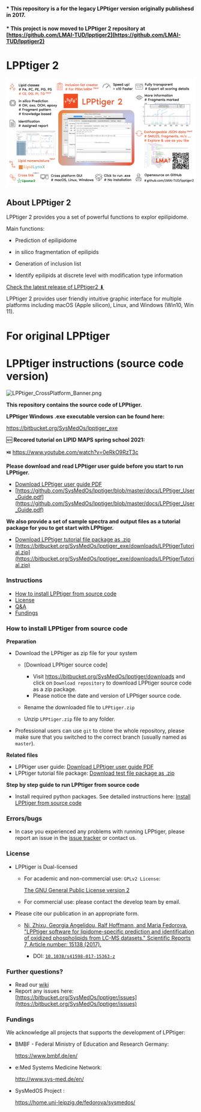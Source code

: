 #### * This repository is a for the legacy LPPtiger version originally publishesd in 2017.
#### * This project is now moved to LPPtiger 2 repository at [https://github.com/LMAI-TUD/lpptiger2](https://github.com/LMAI-TUD/lpptiger2)

# LPPtiger 2

![LPPtiger2_new_features](https://github.com/LMAI-TUD/lpptiger2/blob/main/doc/img/LPPtiger2_new_features.jpg)

## About LPPtiger 2

LPPtiger 2 provides you a set of powerful functions to explor epilipidome.

Main functions:

+ Prediction of epilipidome

+ in silico fragmentation of epilipids

+ Generation of inclusion list

+ Identify epilipids at discrete level with modification type information

[Check the latest release of LPPtiger2 ⬇](https://github.com/LMAI-TUD/lpptiger2/releases)

LPPtiger 2 provides user friendly intuitive graphic interface for multiple platforms including macOS (Apple silicon), Linux, and Windows (Win10, Win 11).


# For original LPPtiger

# LPPtiger instructions (source code version) #

![LPPtiger_CrossPlatform_Banner.png](https://bitbucket.org/repo/b8ygkn/images/462710922-LPPtiger_CrossPlatform_Banner.png)


**This repository contains the source code of LPPtiger.**

**LPPtiger Windows .exe executable version can be found here:**

https://bitbucket.org/SysMedOs/lpptiger_exe


🆕 **Recored tutorial on LIPID MAPS spring school 2021:**

 ⏯️ https://www.youtube.com/watch?v=0eRkO9RzT3c


**Please download and read LPPtiger user guide before you start to run LPPtiger.**

+ [Download LPPtiger user guide PDF](https://github.com/SysMedOs/lpptiger/blob/master/docs/LPPtiger_User_Guide.pdf)
+ [https://github.com/SysMedOs/lpptiger/blob/master/docs/LPPtiger_User_Guide.pdf](https://github.com/SysMedOs/lpptiger/blob/master/docs/LPPtiger_User_Guide.pdf)

**We also provide a set of sample spectra and output files as a tutorial package for you to get start with LPPtiger.**

+ [Download LPPtiger tutorial file package as .zip](https://bitbucket.org/SysMedOs/lpptiger_exe/downloads/LPPtigerTutorial.zip)
+ [https://bitbucket.org/SysMedOs/lpptiger_exe/downloads/LPPtigerTutorial.zip](https://bitbucket.org/SysMedOs/lpptiger_exe/downloads/LPPtigerTutorial.zip)



### Instructions ###


* [How to install LPPtiger from source code](#markdown-header-how-to-install-lpptiger-from-source-code)
* [License](#markdown-header-license)
* [Q&A](#markdown-header-further-questions)
* [Fundings](#markdown-header-fundings)



### How to install LPPtiger from source code ###
**Preparation**

+ Download the LPPtiger as zip file for your system

    - [Download LPPtiger source code]

        + Visit https://bitbucket.org/SysMedOs/lpptiger/downloads and click on `Download repository` to download LPPtiger source code as a zip package.
        + Please notice the date and version of LPPtiger source code.

    - Rename the downloaded file to `LPPtiger.zip`
    - Unzip `LPPtiger.zip` file to any folder.

+ Professional users can use `git` to clone the whole repository, please make sure that you switched to the correct branch (usually named as `master`).

**Related files**

+ LPPtiger user guide: [Download LPPtiger user guide PDF](https://bitbucket.org/SysMedOs/lpptiger_exe/downloads/LPPtiger_User_Guide.pdf)
+ LPPtiger tutorial file package: [Download test file package as .zip](https://bitbucket.org/SysMedOs/lpptiger_exe/downloads/LPPtigerTutorial.zip)

**Step  by step guide to run LPPtiger from source code**

+ Install required python packages. See detailed instructions here: [Install LPPtiger from source code](https://bitbucket.org/SysMedOs/lpptiger/wiki/Install%20LPPtiger%20from%20source%20code)



### Errors/bugs ###
    
+ In case you experienced any problems with running LPPtiger, please report an issue in the [issue tracker](https://bitbucket.org/SysMedOs/lpptiger/issues) or contact us.

### License ###

+ LPPtiger is Dual-licensed
    * For academic and non-commercial use: `GPLv2 License`: 
    
        [The GNU General Public License version 2](https://www.gnu.org/licenses/old-licenses/gpl-2.0.en.html)

    * For commercial use: please contact the develop team by email.

+ Please cite our publication in an appropriate form. 

     + [Ni, Zhixu, Georgia Angelidou, Ralf Hoffmann, and Maria Fedorova. "LPPtiger software for lipidome-specific prediction and identification of oxidized phospholipids from LC-MS datasets." Scientific Reports 7, Article number: 15138 (2017).](https://www.nature.com/articles/s41598-017-15363-z)
    
        * DOI: [`10.1038/s41598-017-15363-z`](https://www.nature.com/articles/s41598-017-15363-z)


### Further questions? ###

* Read our [wiki](https://bitbucket.org/SysMedOs/lpptiger/wiki/Home)
* Report any issues here: [https://bitbucket.org/SysMedOs/lpptiger/issues](https://bitbucket.org/SysMedOs/lpptiger/issues)


### Fundings ###
We acknowledge all projects that supports the development of LPPtiger:

+ BMBF - Federal Ministry of Education and Research Germany:

    https://www.bmbf.de/en/

+ e:Med Systems Medicine Network:

    http://www.sys-med.de/en/

+ SysMedOS Project : 

    https://home.uni-leipzig.de/fedorova/sysmedos/
